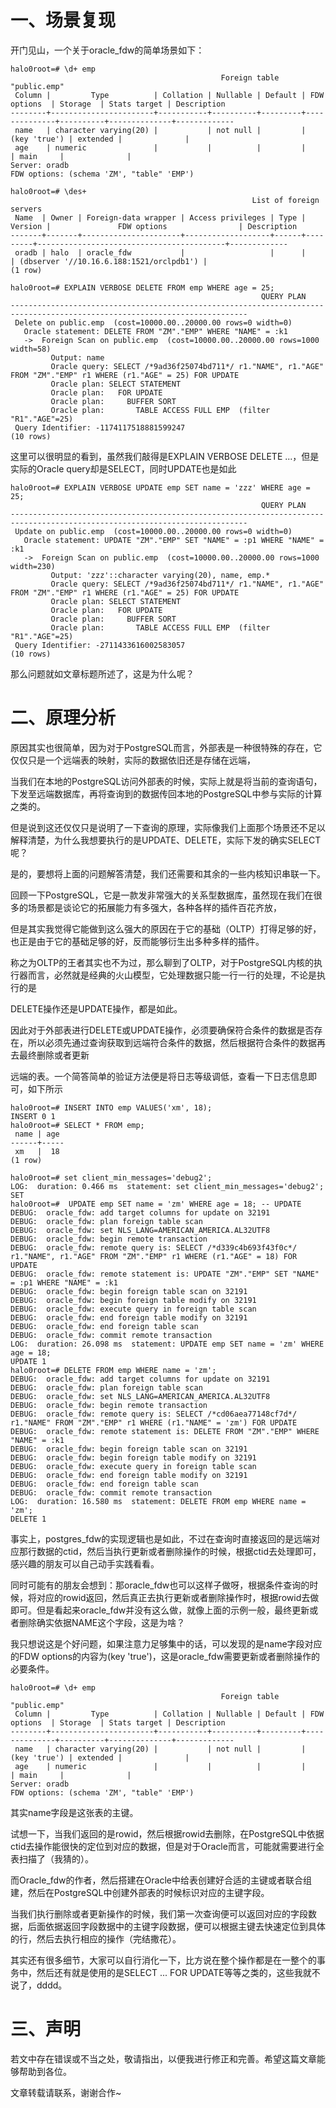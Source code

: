 一、场景复现
======

开门见山，一个关于oracle\_fdw的简单场景如下：

    halo0root=# \d+ emp
                                                   Foreign table "public.emp"
     Column |         Type          | Collation | Nullable | Default | FDW options  | Storage  | Stats target | Description 
    --------+-----------------------+-----------+----------+---------+--------------+----------+--------------+-------------
     name   | character varying(20) |           | not null |         | (key 'true') | extended |              | 
     age    | numeric               |           |          |         |              | main     |              | 
    Server: oradb
    FDW options: (schema 'ZM', "table" 'EMP')
    
    halo0root=# \des+
                                                          List of foreign servers
     Name  | Owner | Foreign-data wrapper | Access privileges | Type | Version |               FDW options                | Description 
    -------+-------+----------------------+-------------------+------+---------+------------------------------------------+-------------
     oradb | halo  | oracle_fdw           |                   |      |         | (dbserver '//10.16.6.188:1521/orclpdb1') | 
    (1 row)
    
    halo0root=# EXPLAIN VERBOSE DELETE FROM emp WHERE age = 25;
                                                            QUERY PLAN                                                         
    ---------------------------------------------------------------------------------------------------------------------------
     Delete on public.emp  (cost=10000.00..20000.00 rows=0 width=0)
       Oracle statement: DELETE FROM "ZM"."EMP" WHERE "NAME" = :k1
       ->  Foreign Scan on public.emp  (cost=10000.00..20000.00 rows=1000 width=58)
             Output: name
             Oracle query: SELECT /*9ad36f25074bd711*/ r1."NAME", r1."AGE" FROM "ZM"."EMP" r1 WHERE (r1."AGE" = 25) FOR UPDATE
             Oracle plan: SELECT STATEMENT
             Oracle plan:   FOR UPDATE
             Oracle plan:     BUFFER SORT
             Oracle plan:       TABLE ACCESS FULL EMP  (filter "R1"."AGE"=25)
     Query Identifier: -1174117518881599247
    (10 rows)

这里可以很明显的看到，虽然我们敲得是EXPLAIN VERBOSE DELETE ...，但是实际的Oracle query却是SELECT，同时UPDATE也是如此

    halo0root=# EXPLAIN VERBOSE UPDATE emp SET name = 'zzz' WHERE age = 25;
                                                            QUERY PLAN                                                         
    ---------------------------------------------------------------------------------------------------------------------------
     Update on public.emp  (cost=10000.00..20000.00 rows=0 width=0)
       Oracle statement: UPDATE "ZM"."EMP" SET "NAME" = :p1 WHERE "NAME" = :k1
       ->  Foreign Scan on public.emp  (cost=10000.00..20000.00 rows=1000 width=230)
             Output: 'zzz'::character varying(20), name, emp.*
             Oracle query: SELECT /*9ad36f25074bd711*/ r1."NAME", r1."AGE" FROM "ZM"."EMP" r1 WHERE (r1."AGE" = 25) FOR UPDATE
             Oracle plan: SELECT STATEMENT
             Oracle plan:   FOR UPDATE
             Oracle plan:     BUFFER SORT
             Oracle plan:       TABLE ACCESS FULL EMP  (filter "R1"."AGE"=25)
     Query Identifier: -2711433616002583057
    (10 rows)

那么问题就如文章标题所述了，这是为什么呢？

  

二、原理分析
======

原因其实也很简单，因为对于PostgreSQL而言，外部表是一种很特殊的存在，它仅仅只是一个远端表的映射，实际的数据依旧还是存储在远端，

当我们在本地的PostgreSQL访问外部表的时候，实际上就是将当前的查询语句，下发至远端数据库，再将查询到的数据传回本地的PostgreSQL中参与实际的计算之类的。

但是说到这还仅仅只是说明了一下查询的原理，实际像我们上面那个场景还不足以解释清楚，为什么我想要执行的是UPDATE、DELETE，实际下发的确实SELECT呢？

是的，要想将上面的问题解答清楚，我们还需要和其余的一些内核知识串联一下。

回顾一下PostgreSQL，它是一款发非常强大的关系型数据库，虽然现在我们在很多的场景都是谈论它的拓展能力有多强大，各种各样的插件百花齐放，

但是其实我觉得它能做到这么强大的原因在于它的基础（OLTP）打得足够的好，也正是由于它的基础足够的好，反而能够衍生出多种多样的插件。

称之为OLTP的王者其实也不为过，那么聊到了OLTP，对于PostgreSQL内核的执行器而言，必然就是经典的火山模型，它处理数据只能一行一行的处理，不论是执行的是

DELETE操作还是UPDATE操作，都是如此。

因此对于外部表进行DELETE或UPDATE操作，必须要确保符合条件的数据是否存在，所以必须先通过查询获取到远端符合条件的数据，然后根据符合条件的数据再去最终删除或者更新

远端的表。一个简答简单的验证方法便是将日志等级调低，查看一下日志信息即可，如下所示

    halo0root=# INSERT INTO emp VALUES('xm', 18);
    INSERT 0 1
    halo0root=# SELECT * FROM emp;
     name | age 
    ------+-----
     xm   |  18
    (1 row)
    
    halo0root=# set client_min_messages='debug2';
    LOG:  duration: 0.466 ms  statement: set client_min_messages='debug2';
    SET
    halo0root=#  UPDATE emp SET name = 'zm' WHERE age = 18; -- UPDATE
    DEBUG:  oracle_fdw: add target columns for update on 32191
    DEBUG:  oracle_fdw: plan foreign table scan
    DEBUG:  oracle_fdw: set NLS_LANG=AMERICAN_AMERICA.AL32UTF8
    DEBUG:  oracle_fdw: begin remote transaction
    DEBUG:  oracle_fdw: remote query is: SELECT /*d339c4b693f43f0c*/ r1."NAME", r1."AGE" FROM "ZM"."EMP" r1 WHERE (r1."AGE" = 18) FOR UPDATE
    DEBUG:  oracle_fdw: remote statement is: UPDATE "ZM"."EMP" SET "NAME" = :p1 WHERE "NAME" = :k1
    DEBUG:  oracle_fdw: begin foreign table scan on 32191
    DEBUG:  oracle_fdw: begin foreign table modify on 32191
    DEBUG:  oracle_fdw: execute query in foreign table scan 
    DEBUG:  oracle_fdw: end foreign table modify on 32191
    DEBUG:  oracle_fdw: end foreign table scan
    DEBUG:  oracle_fdw: commit remote transaction
    LOG:  duration: 26.098 ms  statement: UPDATE emp SET name = 'zm' WHERE age = 18;
    UPDATE 1
    halo0root=# DELETE FROM emp WHERE name = 'zm';
    DEBUG:  oracle_fdw: add target columns for update on 32191
    DEBUG:  oracle_fdw: plan foreign table scan
    DEBUG:  oracle_fdw: set NLS_LANG=AMERICAN_AMERICA.AL32UTF8
    DEBUG:  oracle_fdw: begin remote transaction
    DEBUG:  oracle_fdw: remote query is: SELECT /*cd06aea77148cf7d*/ r1."NAME" FROM "ZM"."EMP" r1 WHERE (r1."NAME" = 'zm') FOR UPDATE
    DEBUG:  oracle_fdw: remote statement is: DELETE FROM "ZM"."EMP" WHERE "NAME" = :k1
    DEBUG:  oracle_fdw: begin foreign table scan on 32191
    DEBUG:  oracle_fdw: begin foreign table modify on 32191
    DEBUG:  oracle_fdw: execute query in foreign table scan 
    DEBUG:  oracle_fdw: end foreign table modify on 32191
    DEBUG:  oracle_fdw: end foreign table scan
    DEBUG:  oracle_fdw: commit remote transaction
    LOG:  duration: 16.580 ms  statement: DELETE FROM emp WHERE name = 'zm';
    DELETE 1

事实上，postgres\_fdw的实现逻辑也是如此，不过在查询时直接返回的是远端对应那行数据的ctid，然后当执行更新或者删除操作的时候，根据ctid去处理即可，感兴趣的朋友可以自己动手实践看看。

同时可能有的朋友会想到：那oracle\_fdw也可以这样子做呀，根据条件查询的时候，将对应的rowid返回，然后真正去执行更新或者删除操作时，根据rowid去做即可。但是看起来oracle\_fdw并没有这么做，就像上面的示例一般，最终更新或者删除确实依据NAME这个字段，这是为啥？

我只想说这是个好问题，如果注意力足够集中的话，可以发现的是name字段对应的FDW options的内容为(key 'true')，这是oracle\_fdw需要更新或者删除操作的必要条件。

    halo0root=# \d+ emp
                                                   Foreign table "public.emp"
     Column |         Type          | Collation | Nullable | Default | FDW options  | Storage  | Stats target | Description 
    --------+-----------------------+-----------+----------+---------+--------------+----------+--------------+-------------
     name   | character varying(20) |           | not null |         | (key 'true') | extended |              | 
     age    | numeric               |           |          |         |              | main     |              | 
    Server: oradb
    FDW options: (schema 'ZM', "table" 'EMP')

其实name字段是这张表的主键。

试想一下，当我们返回的是rowid，然后根据rowid去删除，在PostgreSQL中依据ctid去操作能很快的定位到对应的数据，但是对于Oracle而言，可能就需要进行全表扫描了（我猜的）。

而Oracle\_fdw的作者，然后搭建在Oracle中给表创建好合适的主键或者联合组建，然后在PostgreSQL中创建外部表的时候标识对应的主键字段。

当我们执行删除或者更新操作的时候，我们第一次查询便可以返回对应的字段数据，后面依据返回字段数据中的主键字段数据，便可以根据主键去快速定位到具体的行，然后去执行相应的操作（完结撒花）。

其实还有很多细节，大家可以自行消化一下，比方说在整个操作都是在一整个的事务中，然后还有就是使用的是SELECT ... FOR UPDATE等等之类的，这些我就不说了，dddd。

  

三、声明
====

若文中存在错误或不当之处，敬请指出，以便我进行修正和完善。希望这篇文章能够帮助到各位。

文章转载请联系，谢谢合作~
